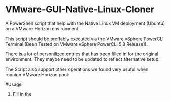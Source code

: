 # VMware-GUI-Native-Linux-Cloner
A PowerShell script that help with the Native Linux VM deployment (Ubuntu) on a VMware Horizon environment.

This script should be preffably executed via the VMware vSphere PowerCLI Terminal (Been Tested on VMware vSphere PowerCLI 5.8 Release1).

There is a lot of personilized entries that has been filled in for the original environment. They maybe need to be updated to reflect alternative setup.

The Script also support other operations we found very usuful when runnign VMware Horizon pool:


#Usage

1) Fill in the 
